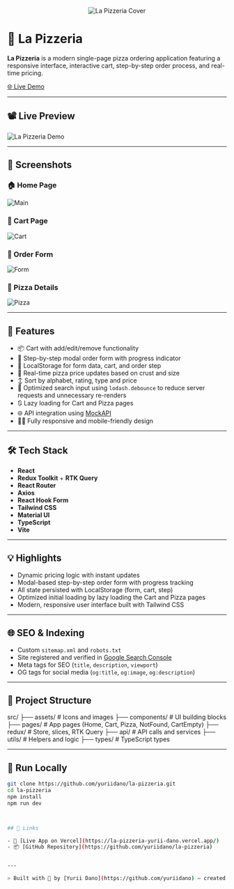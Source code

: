 <p align="center">
  <img src="./public/cover/la-pizzeria-cover.png" alt="La Pizzeria Cover" />
</p>

# 🍕 La Pizzeria

**La Pizzeria** is a modern single-page pizza ordering application featuring a responsive interface, interactive cart, step-by-step order process, and real-time pricing.

[🌐 Live Demo](https://la-pizzeria-yurii-dano.vercel.app/)

---

## 📽️ Live Preview

![La Pizzeria Demo](./public/screenshots/la-pizzeria-preview.gif)

---

## 📸 Screenshots

### 🏠 Home Page
![Main](./public/screenshots/main.jpg)

### 🛒 Cart Page
![Cart](./public/screenshots/cart.jpg)

### 🧾 Order Form
![Form](./public/screenshots/form.jpg)

### 🍕 Pizza Details
![Pizza](./public/screenshots/pizza.jpg)

---

## 🚀 Features

- 📦 Cart with add/edit/remove functionality
- 🧾 Step-by-step modal order form with progress indicator
- 💾 LocalStorage for form data, cart, and order step
- 💸 Real-time pizza price updates based on crust and size
- ↕️ Sort by alphabet, rating, type and price
- 🔎 Optimized search input using `lodash.debounce` to reduce server requests and unnecessary re-renders
- 🔃 Lazy loading for Cart and Pizza pages
- 🌐 API integration using [MockAPI](https://mockapi.io/)
- 🧑‍💻 Fully responsive and mobile-friendly design

---

## 🛠️ Tech Stack

- **React**
- **Redux Toolkit** + **RTK Query**
- **React Router**
- **Axios**
- **React Hook Form**
- **Tailwind CSS**
- **Material UI**
- **TypeScript**
- **Vite**

---

## 💡 Highlights

- Dynamic pricing logic with instant updates
- Modal-based step-by-step order form with progress tracking
- All state persisted with LocalStorage (form, cart, step)
- Optimized initial loading by lazy loading the Cart and Pizza pages
- Modern, responsive user interface built with Tailwind CSS

---

## 🌐 SEO & Indexing

- Custom `sitemap.xml` and `robots.txt`
- Site registered and verified in [Google Search Console](https://search.google.com/search-console)
- Meta tags for SEO (`title`, `description`, `viewport`)
- OG tags for social media (`og:title`, `og:image`, `og:description`)

---

## 📁 Project Structure

src/
├── assets/     # Icons and images
├── components/ # UI building blocks
├── pages/      # App pages (Home, Cart, Pizza, NotFound, CartEmpty)
├── redux/      # Store, slices, RTK Query
├── api/        # API calls and services
├── utils/      # Helpers and logic
├── types/      # TypeScript types

---

## 🧪 Run Locally

```bash
git clone https://github.com/yuriidano/la-pizzeria.git
cd la-pizzeria
npm install
npm run dev



## 🔗 Links

- 🔴 [Live App on Vercel](https://la-pizzeria-yurii-dano.vercel.app/)
- 📦 [GitHub Repository](https://github.com/yuriidano/la-pizzeria)


---

> Built with 💛 by [Yurii Dano](https://github.com/yuriidano) — created as a portfolio project.
